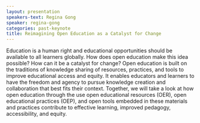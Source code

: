 ```yaml
---
layout: presentation
speakers-text: Regina Gong
speaker: regina-gong
categories: past-keynote
title: Reimagining Open Education as a Catalyst for Change
---
```


Education is a human right and educational opportunities should be available to all learners globally. How does open education make this idea possible? How can it be a catalyst for change? Open education is built on the traditions of knowledge sharing of resources, practices, and tools to improve educational access and equity. It enables educators and learners to have the freedom and agency to pursue knowledge creation and collaboration that best fits their context. Together, we will take a look at how open education through the use open educational resources (OER), open educational practices (OEP), and open tools embedded in these materials and practices contribute to effective learning, improved pedagogy, accessibility, and equity.

